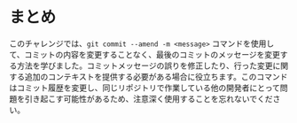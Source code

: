 # まとめ

このチャレンジでは、`git commit --amend -m <message>` コマンドを使用して、コミットの内容を変更することなく、最後のコミットのメッセージを変更する方法を学びました。コミットメッセージの誤りを修正したり、行った変更に関する追加のコンテキストを提供する必要がある場合に役立ちます。このコマンドはコミット履歴を変更し、同じリポジトリで作業している他の開発者にとって問題を引き起こす可能性があるため、注意深く使用することを忘れないでください。
